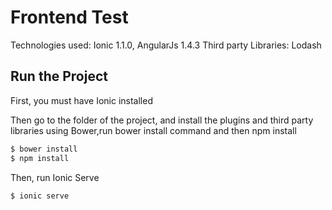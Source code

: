 Frontend Test
==============

Technologies used: Ionic 1.1.0, AngularJs 1.4.3
Third party Libraries: Lodash

## Run the Project

First, you must have Ionic installed

Then go to the folder of the project, and install the plugins and third party libraries using Bower,run bower install command and then npm install

```bash
$ bower install
$ npm install
```

Then, run Ionic Serve

```bash
$ ionic serve
```
